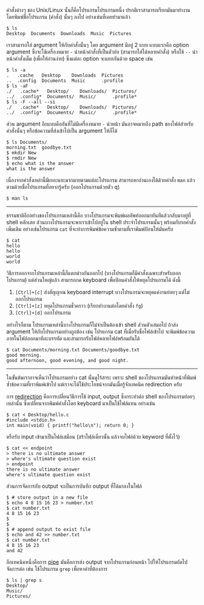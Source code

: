 ﻿คำสั่งต่างๆ ของ Unix/Linux นั้นก็คือโปรแกรมโปรแกรมหนึ่ง ปรกติเราสามารถเรียกมันมาทำงานโดยพิมพ์ชื่อโปรแกรม (คำสั่ง) นั้นๆ ลงไป อย่างเช่นที่เคยทำมาแล้ว

	$ ls
	Desktop  Documents  Downloads  Music  Pictures

เราสามารถใส่ argument ให้กับคำสั่งนั้นๆ โดย argument มีอยู่ 2 แบบ แบบแรกคือ option argument ซึ่งจะใช้เครื่องหมาย `-` นำหน้าคำสั่งที่เป็นตัวย่อ (สามารถใส่ได้หลายคำสั่ง) หรือใช้ `--` นำหน้าคำสั่งเต็ม (เพื่อให้อ่านง่าย) ซึ่งแต่ละ option จะแยกกันด้วย space เช่น

	$ ls -a
	.   .cache   Desktop    Downloads  Pictures
	..  .config  Documents  Music      .profile
	$ ls -aF
	./   .cache*   Desktop/    Downloads/  Pictures/
	../  .config*  Documents/  Music/      .profile*
	$ ls -F --all --si
	./   .cache*   Desktop/    Downloads/  Pictures/
	../  .config*  Documents/  Music/      .profile*

ส่วน argument อีกแบบคืออันที่ไม่มีเครื่องหมาย `-` นำหน้า มันอาจหมายถึง path ของไฟล์สำหรับคำสั่งนั้นๆ หรือข้อความที่ส่งเข้าไปเป็น argument ให้ก็ได้

	$ ls Documents/
	morning.txt  goodbye.txt
	$ mkdir New
	$ rmdir New
	$ echo what is the answer
	what is the answer

เนื่องจากคำสั่งเหล่านี้มีเยอะแยะมากมายตามแต่ละโปรแกรม สามารถหาอ่านเองได้ด้วยคำสั่ง `man` แล้วตามด้วยชื่อโปรแกรมที่อยากรู้ครับ (ออกโปรแกรมด้วยตัว q)

	$ man ls

---

ธรรมชาติอีกอย่างของโปรแกรมเหล่านี้คือ บางโปรแกรมจะพิมพ์ผลลัพท์ออกมาทันทีแล้วกลับมาอยู่ที่ shell หลักเลย ส่วนบางโปรแกรมจะพาเราเข้าไปอยู่ใน shell ประจำโปรแกรมนั้นๆ พร้อมกับรอคำสั่งเพิ่มเติม อย่างเช่นโปรแกรม `cat` ที่จะทำการพิมพ์ข้อความซ้ำตามที่เราพิมพ์ป้อนให้มันครับ

	$ cat
	hello
	hello
	world
	world

วิธีการออกจากโปรแกรมเหล่านี้ก็แตกต่างกันออกไป (บางโปรแกรมก็มีคำสั่งเฉพาะสำหรับออกโปรแกรม) แต่ส่วนใหญ่แล้ว สามารถกด keyboard เพื่อป้อนคำสั่งให้หยุดโปรแกรมได้ ดังนี้

1. `[Ctrl]+[c]` ส่งสัญญาณ keyboard interrupt บางโปรแกรมจะหยุดแค่งานย่อยๆ แต่ไม่ออกโปรแกรม
2. `[Ctrl]+[z]` หยุดโปรแกรมชั่วคราว (เรียกทำงานต่อโดยคำสั่ง `fg`)
3. `[Ctrl]+[d]` ออกโปรแกรม

อย่างไรก็ตาม โปรแกรมเหล่านี้บางโปรแกรมก็ไม่จำเป็นต้องเข้า shell ส่วนตัวเสมอไป ถ้าส่ง argument ให้กับโปรแกรมอย่างถูกต้อง เช่น โปรแกรม cat ที่เมื่อรับชื่อไฟล์เข้าไป จะพิมพ์ข้อความภายในไฟล์ออกมาทีละบรรทัด และสามารถรับไฟล์หลายไฟล์พร้อมกันได้

	$ cat Documents/morning.txt Documents/goodbye.txt
	good morning.
	good afternoon, good evening, and good night.

---

ในขั้นต้นเราอาจเห็นว่าโปรแกรมอย่าง cat นั้นดูไร้สาระ เพราะ shell ของโปรแกรมมันทำหน้าที่พิมพ์ซ้ำข้อความที่เราพิมพ์เข้าไป แต่เราจะได้ใช้ประโยชน์จากมันเมื่อรู้จักเทคนิค redirection ครับ

การ [redirection](http://en.wikipedia.org/wiki/Redirection_(computing)) คือการเปลี่ยนวิธีการใช้ input, output ซึ่งกระทำต่อ shell ของโปรแกรมย่อยๆ เหล่านั้น ซึ่งเปลี่ยนจากพิมพ์คำสั่งโดย keyboard มาเป็นใช้ไฟล์แทน อย่างเช่น

	$ cat < Desktop/hello.c
	#include <stdio.h>
	int main(void) { printf("hello\n"); return 0; }

หรือรับ input เข้ามาเป็นไฟล์เสมือน (สร้าไฟล์เดี๋ยวนั้น แล้วจบไฟล์ด้วย keyword ที่ตั้งไว้)

	$ cat << endpoint
	> there is no ultimate answer
	> where's ultimate question exist
	> endpoint
	there is no ultimate answer
	where's ultimate question exist

ส่วนการจัดการกับ output จะเป็นการบันทึก output ที่ได้มาลงในไฟล์

	$ # store output in a new file
	$ echo 4 8 15 16 23 > number.txt
	$ cat number.txt
	4 8 15 16 23
	$
	$
	$ # append output to exist file
	$ echo and 42 >> number.txt
	$ cat number.txt
	4 8 15 16 23
	and 42

อีกเทคนิคหนึ่งคือการ [pipe](http://en.wikipedia.org/wiki/Pipeline_(Unix)) มันคือการส่ง output จากโปรแกรมก่อนหน้า ไปให้โปรแกรมถัดไปจัดการต่อ เช่น ใช้โปรแกรม `grep` เพื่อหาคำที่ต้องการ

	$ ls | grep s
	Desktop/
	Music/
	Pictures/
